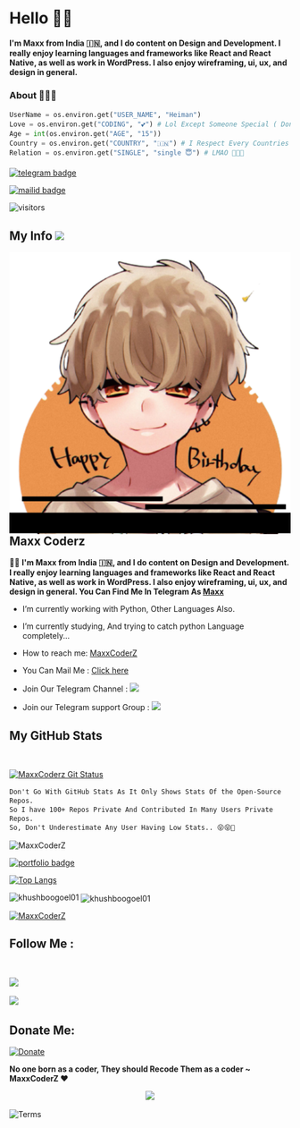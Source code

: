 # Hello 👋🏻

<b>I'm Maxx from India 🇮🇳, and I do content on Design and Development. I really enjoy learning languages and frameworks like React and React Native, as well as work in WordPress. I also enjoy wireframing, ui, ux, and design in general.</b>

### About 🙋🏻‍♂️
```python
UserName = os.environ.get("USER_NAME", "Heiman")
Love = os.environ.get("CODING", "💕") # Lol Except Someone Special ( Don't Ask Who Is It )
Age = int(os.environ.get("AGE", "15"))
Country = os.environ.get("COUNTRY", "🇮🇳") # I Respect Every Countries Soviernity(Republic)
Relation = os.environ.get("SINGLE", "single 😇") # LMAO 🤣🤣🤣
```
#### 
[![telegram badge](https://img.shields.io/badge/@MaxxcoderZ-30302f?style=for-the-badge&logo=telegram)](https://t.me/MaxxCoderZ)

[![mailid badge](https://img.shields.io/badge/MaxxCoderZ-30302f?style=for-the-badge&logo=gmail)](mailto:Hexrider2008@gmail.com)

![visitors](https://visitor-badge.laobi.icu/badge?page_id=MaxxCoderZ)


## My Info <img src="https://github.com/HeimanPictures/HeimanPictures/blob/main/Design/Hi.gif" width="30px"></h2>

<img align="right" alt="cmulay | Read Book" src="https://github.com/MaxxCoderZ/MaxxCoderZ/blob/main/20210525_213823.png"/>


## Maxx Coderz

👋🏻 <b>I'm Maxx from India 🇮🇳, and I do content on Design and Development. I really enjoy learning languages and frameworks like React and React Native, as well as work in WordPress. I also enjoy wireframing, ui, ux, and design in general.
You Can Find Me In Telegram As [Maxx](https://telegram.me/MaxxCoderZ)</b>

- I’m currently working with Python, Other Languages Also.

- I’m currently studying, And trying to catch python Language completely...

- How to reach me: [MaxxCoderZ](https://telegram.me/MaxxcoderZ)

- You Can Mail Me : [Click here](mailto:Hexrider2008@gmail.com)

- Join Our Telegram Channel : <a href="https://t.me/CoderzHEX"><img src="https://img.shields.io/badge/Telegram-Join%20Telegram%20Channel-blue.svg?logo=telegram"></a>

- Join our Telegram support Group : <a href="https://t.me/CoderzSupport"><img src="https://img.shields.io/badge/Telegram-Join%20Telegram%20Group-blue.svg?logo=telegram"></a>


## My GitHub Stats


<br>
    
[![MaxxCoderz Git Status](https://github-readme-stats.vercel.app/api?username=MaxxCoderZ&include_all_commits=true&count_private=true&theme=highcontrast)](https://github.com/MaxxCoderZ)

```
Don't Go With GitHub Stats As It Only Shows Stats Of the Open-Source Repos. 
So I have 100+ Repos Private And Contributed In Many Users Private Repos.
So, Don't Underestimate Any User Having Low Stats.. 😝😝🤪
```

<p><img align="center" src="https://github-readme-streak-stats.herokuapp.com/?user=MaxxCoderZ&" alt="MaxxCoderZ" /></p>

[![portfolio badge](https://img.shields.io/badge/Check_out_my-portfolio-rblue?style=for-the-badge&logo=git&logoColor=white)](http://www.NexonHEXin.weebly.Com/)


[![Top Langs](https://github-readme-stats.vercel.app/api/top-langs/?username=MaxxCoderZ&layout=compact&theme=radical)](https://github.com/MaxxCoderZ)


<!--<h3 align="left">Languages and Tools:</h3>
<p align="left"> <a href="https://www.cprogramming.com/" target="_blank"> <img src="https://devicons.github.io/devicon/devicon.git/icons/c/c-original.svg" alt="c" width="40" height="40"/> </a> <a href="https://www.w3schools.com/cpp/" target="_blank"> <img src="https://devicons.github.io/devicon/devicon.git/icons/cplusplus/cplusplus-original.svg" alt="cplusplus" width="40" height="40"/> </a> <a href="https://www.w3schools.com/css/" target="_blank"> <img src="https://devicons.github.io/devicon/devicon.git/icons/css3/css3-original-wordmark.svg" alt="css3" width="40" height="40"/> </a> <a href="https://www.figma.com/" target="_blank"> <img src="https://www.vectorlogo.zone/logos/figma/figma-icon.svg" alt="figma" width="40" height="40"/> </a> <a href="https://flutter.dev" target="_blank"> <img src="https://www.vectorlogo.zone/logos/flutterio/flutterio-icon.svg" alt="flutter" width="40" height="40"/> </a> <a href="https://git-scm.com/" target="_blank"> <img src="https://www.vectorlogo.zone/logos/git-scm/git-scm-icon.svg" alt="git" width="40" height="40"/> </a> <a href="https://www.w3.org/html/" target="_blank"> <img src="https://devicons.github.io/devicon/devicon.git/icons/html5/html5-original-wordmark.svg" alt="html5" width="40" height="40"/> </a> <a href="https://www.linux.org/" target="_blank"> <img src="https://devicons.github.io/devicon/devicon.git/icons/linux/linux-original.svg" alt="linux" width="40" height="40"/> </a> <a href="https://www.photoshop.com/en" target="_blank"> <img src="https://devicons.github.io/devicon/devicon.git/icons/photoshop/photoshop-plain.svg" alt="photoshop" width="40" height="40"/> </a> <a href="https://www.python.org" target="_blank"> <img src="https://devicons.github.io/devicon/devicon.git/icons/python/python-original.svg" alt="python" width="40" height="40"/> </a> </p>
-->
<p><img align="left" src="https://github-readme-stats.vercel.app/api/top-langs?username=khushboogoel01&show_icons=true&locale=en&layout=compact" alt="khushboogoel01" /></p>

<p>&nbsp;<img align="center" src="https://github-readme-stats.vercel.app/api?username=khushboogoel01&show_icons=true&locale=en" alt="khushboogoel01" /></p>

<p align="left"> <a href="https://github.com/ryo-ma/github-profile-trophy"><img src="https://github-profile-trophy.vercel.app/?username=MaxxCoderZ" alt="MaxxCoderZ" /></a> </p>

    
## Follow Me :

<br>

<p align="left">
<a href="https://telegram.me/MaxxCoderZ"><img src="https://img.shields.io/badge/MySelf-MaxxCoderZ-blue?style=for-the-badge&logo=telegram"></a>
</p>
<p align="left">
<a href="https://github.com/MaxxCoderZ"><img src="https://img.shields.io/badge/GitHub-Follow%20on%20GitHub-active.svg?style=for-the-badge&logo=github"></a>
</p>


## Donate Me:
[![Donate](https://img.shields.io/badge/Donate%20Us-Donate-darkgreen?style=for-the-badge)](http://Telegram.me/MaxxCoderZ)

<b>
No one born as a coder, They should Recode Them as a coder
                                      ~ MaxxCoderZ ❤ </b>


<p align="center">
    <img src="https://img.shields.io/badge/Thanks%20For-Visiting%20❤-red?style=for-the-badge&logo=github"/>
</p>


<img align="left" alt="Terms" width="130px" src="https://img.shields.io/badge/*%20Not%20Applied%20For%20Some%20Users-⚠️%20TERMS-orange?style=for-the-badge&logo="/>
